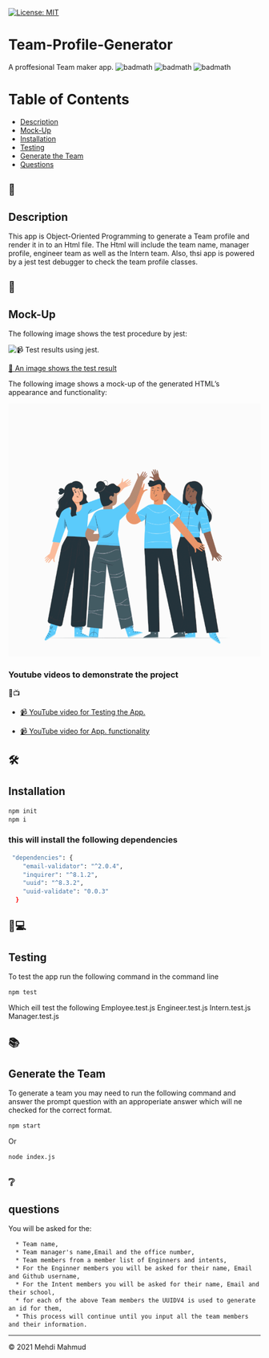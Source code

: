 [![License: MIT](https://img.shields.io/badge/License-MIT-yellow.svg)](https://opensource.org/licenses/MIT)

# Team-Profile-Generator
A proffesional Team maker app.
![badmath](https://img.shields.io/github/issues/MehdiMahmud79/TeamProfileGenerator)
![badmath](https://img.shields.io/github/forks/MehdiMahmud79/TeamProfileGenerator)
![badmath](https://img.shields.io/github/stars/MehdiMahmud79/TeamProfileGenerator)

# Table of Contents 

* [Description](#description)
* [Mock-Up](#🚀)
* [Installation](#installation)
* [Testing](#🔎💻)
* [Generate the Team](#📚)
* [Questions](#❔)



## 📝
## Description 
  This app is Object-Oriented Programming to generate a Team profile and render it in to an Html file. The Html will include the team name, manager profile, engineer team as well as the Intern team.
  Also, thsi app is powered by a jest test debugger to check the team profile classes.

## 🚀
## Mock-Up

The following image shows the test procedure by jest:

![📹 Test results using jest.](./assets/test.gif)

[📸 An image shows the test result](./dist/test.jpg)

The following image shows a mock-up of the generated HTML’s appearance and functionality:

![Test results using jest.](./assets/screen.gif)

### Youtube videos to demonstrate the project
🔴📺

* [📹 YouTube video for Testing the App.](https://youtu.be/72IMdktjbZk)

* [📹 YouTube video for App. functionality](https://youtu.be/O4aNoakMn0o)

## 🛠️ 
##  Installation
```bash
npm init
npm i
```

### this will install the following dependencies 
```bash
 "dependencies": {
    "email-validator": "^2.0.4",
    "inquirer": "^8.1.2",
    "uuid": "^8.3.2",
    "uuid-validate": "0.0.3"
  }

```

## 🔎💻
## Testing 
  To test the app run the following command in the command line
  ```bash
  npm test
  ```
  Which eill test the following 
  Employee.test.js
  Engineer.test.js
  Intern.test.js
  Manager.test.js

## 📚
## Generate the Team

  To generate a team you may need to run the following command and answer the prompt question with an approperiate answer which will ne checked for the correct format.

```bash
npm start
```
Or

```bash
node index.js
```
## ❔
## questions
You will be asked for the:
```
  * Team name,
  * Team manager's name,Email and the office number,
  * Team members from a member list of Enginners and intents,
  * For the Enginner members you will be asked for their name, Email and Github username,
  * For the Intent members you will be asked for their name, Email and their school,
  * for each of the above Team members the UUIDV4 is used to generate an id for them,
  * This process will continue until you input all the team members and their information.

```




---
© 2021 Mehdi Mahmud
